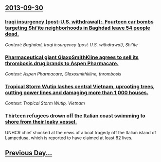 ## [2013-09-30](/news/2013/09/30/index.md)

### [Iraqi insurgency (post-U.S. withdrawal):. Fourteen car bombs targeting Shi'ite neighborhoods in Baghdad leave 54 people dead. ](/news/2013/09/30/iraqi-insurgency-post-u-s-withdrawal-fourteen-car-bombs-targeting-shi-ite-neighborhoods-in-baghdad-leave-54-people-dead.md)
_Context: Baghdad, Iraqi insurgency (post-U.S. withdrawal), Shi'ite_

### [Pharmaceutical giant GlaxoSmithKline agrees to sell its thrombosis drug brands to Aspen Pharmacare. ](/news/2013/09/30/pharmaceutical-giant-glaxosmithkline-agrees-to-sell-its-thrombosis-drug-brands-to-aspen-pharmacare.md)
_Context: Aspen Pharmacare, Glaxosmithkline, thrombosis_

### [Tropical Storm Wutip lashes central Vietnam, uprooting trees, cutting power lines and damaging more than 1,000 houses. ](/news/2013/09/30/tropical-storm-wutip-lashes-central-vietnam-uprooting-trees-cutting-power-lines-and-damaging-more-than-1-000-houses.md)
_Context: Tropical Storm Wutip, Vietnam_

### [Thirteen refugees drown off the Italian coast swimming to shore from their leaky vessel. ](/news/2013/09/30/thirteen-refugees-drown-off-the-italian-coast-swimming-to-shore-from-their-leaky-vessel.md)
UNHCR chief shocked at the news of a boat tragedy off the Italian island of Lampedusa, which is reported to have claimed at least 82 lives. 

## [Previous Day...](/news/2013/09/29/index.md)

